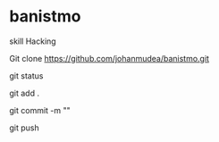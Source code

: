 # banistmo
skill Hacking

Git clone https://github.com/johanmudea/banistmo.git

git status

git add .

git commit -m ""

git push

